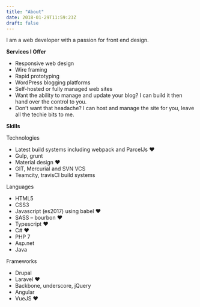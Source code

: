 ```yaml
---
title: "About"
date: 2018-01-29T11:59:23Z
draft: false
---
```


I am a web developer with a passion for front end design.

**Services I Offer**

* Responsive web design
* Wire framing
* Rapid prototyping
* WordPress blogging platforms
* Self-hosted or fully managed web sites
* Want the ability to manage and update your blog? I can build it then hand over the control to you.
* Don’t want that headache? I can host and manage the site for you, leave all the techie bits to me.

**Skills**

Technologies

* Latest build systems including webpack and ParcelJs ♥
* Gulp, grunt
* Material design ♥
* GIT, Mercurial and SVN VCS
* Teamcity, travisCI build systems

Languages

* HTML5 
* CSS3 
* Javascript (es2017) using babel ♥
* SASS – bourbon ♥
* Typescript ♥
* C# ♥
* PHP 7
* Asp.net
* Java

Frameworks

* Drupal
* Laravel ♥
* Backbone, underscore, jQuery
* Angular
* VueJS ♥

